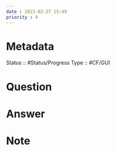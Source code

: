 ```yaml
---
date : 2023-02-27 15:49
priority : 4
---
```

# Metadata
Status :: #Status/Progress 
Type :: #CF/GUI
# Question
# Answer
# Note

